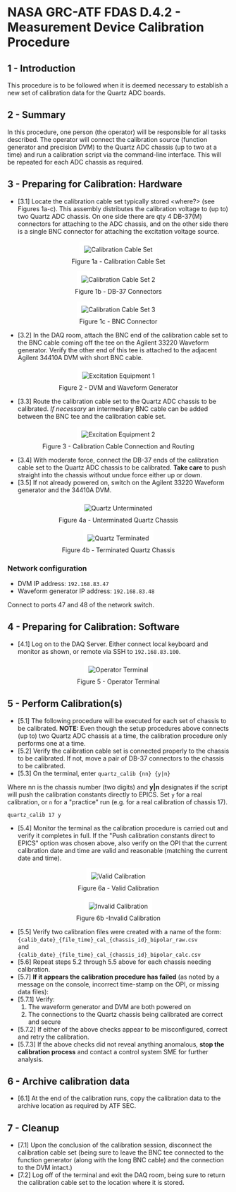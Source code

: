 # NASA GRC-ATF FDAS D.4.2 - Measurement Device Calibration Procedure

## 1 - Introduction
This procedure is to be followed when it is deemed necessary to establish a new set of calibration data for the Quartz ADC boards. 

## 2 - Summary
In this procedure, one person (the operator) will be responsible for all tasks described. The operator will connect the calibration source (function generator and precision DVM) to the Quartz ADC chassis (up to two at a time) and run a calibration script via the command-line interface. This will be repeated for each ADC chassis as required.

## 3 - Preparing for Calibration: Hardware
- [3.1] Locate the calibration cable set typically stored <where?> (see Figures 1a-c). This assembly distributes the calibration voltage to (up to) two Quartz ADC chassis. On one side there are qty 4 DB-37(M) connectors for attaching to the ADC chassis, and on the other side there is a single BNC connector for attaching the excitation voltage source.  

<figure style="text-align: center;">
    <div style="background-color: white; display: inline-block; padding: 10px;">
        <img src="image/calibration-cables1.JPG" alt="Calibration Cable Set">
    </div>
    <figcaption>Figure 1a - Calibration Cable Set</figcaption>
</figure>

<figure style="text-align: center;">
    <div style="background-color: white; display: inline-block; padding: 10px;">
        <img src="image/calibration-cables2.JPG" alt="Calibration Cable Set 2">
    </div>
    <figcaption>Figure 1b - DB-37 Connectors</figcaption>
</figure>

<figure style="text-align: center;">
    <div style="background-color: white; display: inline-block; padding: 10px;">
        <img src="image/calibration-cables3.JPG" alt="Calibration Cable Set 3">
    </div>
    <figcaption>Figure 1c - BNC Connector</figcaption>
</figure>

- [3.2] In the DAQ room, attach the BNC end of the calibration cable set to the BNC cable coming off the tee on the Agilent 33220 Waveform generator. Verify the other end of this tee is attached to the adjacent Agilent 34410A DVM with short BNC cable.  

<figure style="text-align: center;">
    <div style="background-color: white; display: inline-block; padding: 10px;">
        <img src="image/excitation_equip.JPG" alt="Excitation Equipment 1">
    </div>
    <figcaption>Figure 2 - DVM and Waveform Generator</figcaption>
</figure>

- [3.3] Route the calibration cable set to the Quartz ADC chassis to be calibrated. *If necessary* an intermediary BNC cable can be added between the BNC tee and the calibration cable set.  

<figure style="text-align: center;">
    <div style="background-color: white; display: inline-block; padding: 10px;">
        <img src="image/excitation_equip.JPG" alt="Excitation Equipment 2">
    </div>
    <figcaption>Figure 3 - Calibration Cable Connection and Routing</figcaption>
</figure>

- [3.4] With moderate force, connect the DB-37 ends of the calibration cable set to the Quartz ADC chassis to be calibrated. **Take care** to push straight into the chassis without undue force either up or down.
- [3.5] If not already powered on, switch on the Agilent 33220 Waveform generator and the 34410A DVM.

<figure style="text-align: center;">
    <div style="background-color: white; display: inline-block; padding: 10px;">
        <img src="image/quartz_unterminated.JPG" alt="Quartz Unterminated">
    </div>
    <figcaption>Figure 4a - Unterminated Quartz Chassis</figcaption>
</figure>

<figure style="text-align: center;">
    <div style="background-color: white; display: inline-block; padding: 10px;">
        <img src="image/quartz_terminated.JPG" alt="Quartz Terminated">
    </div>
    <figcaption>Figure 4b - Terminated Quartz Chassis</figcaption>
</figure>

### Network configuration

- DVM IP address: `192.168.83.47`
- Waveform generator IP address: `192.168.83.48`

Connect to ports 47 and 48 of the network switch.

## 4 - Preparing for Calibration: Software
- [4.1] Log on to the DAQ Server.
  Either connect local keyboard and monitor as shown, or remote via SSH to `192.168.83.100`.

<figure style="text-align: center;">
    <div style="background-color: white; display: inline-block; padding: 10px;">
        <img src="image/operator_terminal.JPG" alt="Operator Terminal">
    </div>
    <figcaption>Figure 5 - Operator Terminal</figcaption>
</figure>

## 5 - Perform Calibration(s)
- [5.1] The following procedure will be executed for each set of chassis to be calibrated. **NOTE:** Even though the setup procedures above connects (up to) two Quartz ADC chassis at a time, the calibration procedure only performs one at a time. 
- [5.2] Verify the calibration cable set is connected properly to the chassis to be calibrated. If not, move a pair of DB-37 connectors to the chassis to be calibrated.
- [5.3] On the terminal, enter `quartz_calib {nn} {y|n}`

Where nn is the chassis number (two digits) and **y|n** designates if the script will push the calibration constants directly to EPICS. Set `y` for a real calibration, or `n` for a "practice" run (e.g. for a real calibration of chassis 17).

```
quartz_calib 17 y
```

- [5.4] Monitor the terminal as the calibration procedure is carried out and verify it completes in full. If the "Push calibration constants direct to EPICS" option was chosen above, also verify on the OPI that the current calibration date and time are valid and reasonable (matching the current date and time).  

<figure style="text-align: center;">
    <div style="background-color: white; display: inline-block; padding: 10px;">
        <img src="image/calib-ok.png" alt="Valid Calibration">
    </div>
    <figcaption>Figure 6a - Valid Calibration</figcaption>
</figure>

<figure style="text-align: center;">
    <div style="background-color: white; display: inline-block; padding: 10px;">
        <img src="image/calib-invalid.png" alt="Invalid Calibration">
    </div>
    <figcaption>Figure 6b -Invalid Calibration</figcaption>
</figure>

- [5.5] Verify two calibration files were created with a name of the form:  
`{calib_date}_{file_time}_cal_{chassis_id}_bipolar_raw.csv`  
and  
`{calib_date}_{file_time}_cal_{chassis_id}_bipolar_calc.csv` 
- [5.6] Repeat steps 5.2 through 5.5 above for each chassis needing calibration.
- [5.7] **If it appears the calibration procedure has failed** (as noted by a message on the console, incorrect time-stamp on the OPI, or missing data files):
- [5.7.1] Verify:
  1. The waveform generator and DVM are both powered on
  2. The connections to the Quartz chassis being calibrated are correct and secure  
- [5.7.2] If either of the above checks appear to be misconfigured, correct and retry the calibration.
- [5.7.3] If the above checks did not reveal anything anomalous, **stop the calibration process** and contact a control system SME for further analysis.

## 6 - Archive calibration data
- [6.1] At the end of the calibration runs, copy the calibration data to the archive location as required by ATF SEC.

## 7 - Cleanup
- [7.1] Upon the conclusion of the calibration session, disconnect the calibration cable set (being sure to leave the BNC tee connected to the function generator (along with the long BNC cable) and the connection to the DVM intact.)
- [7.2] Log off of the terminal and exit the DAQ room, being sure to return the calibration cable set to the location where it is stored.